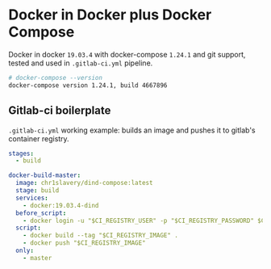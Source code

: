 # Docker in Docker plus Docker Compose
Docker in docker `19.03.4` with docker-compose `1.24.1` and git support, tested and used in `.gitlab-ci.yml` pipeline.

```bash
# docker-compose --version
docker-compose version 1.24.1, build 4667896
```

##  Gitlab-ci boilerplate
`.gitlab-ci.yml` working example: builds an image and pushes it to gitlab's container registry.

```yaml
stages:
  - build

docker-build-master:
  image: chr1slavery/dind-compose:latest
  stage: build
  services:
    - docker:19.03.4-dind
  before_script:
    - docker login -u "$CI_REGISTRY_USER" -p "$CI_REGISTRY_PASSWORD" $CI_REGISTRY
  script:
    - docker build --tag "$CI_REGISTRY_IMAGE" .
    - docker push "$CI_REGISTRY_IMAGE"
  only:
    - master
```
